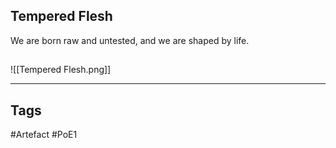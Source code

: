 ## Tempered Flesh
We are born raw and untested, and we are shaped by life.
##
![[Tempered Flesh.png]]

---
## Tags
#Artefact
#PoE1